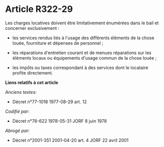 # Article R322-29

Les charges locatives doivent être limitativement énumérées dans le bail et concerner exclusivement :

- les services rendus liés à l'usage des différents éléments de la chose louée, fourniture et dépenses de personnel ;

- les réparations d'entretien courant et de menues réparations sur les éléments locaux ou équipements d'usage commun de la
chose louée ;

- les impôts ou taxes correspondant à des services dont le locataire profite directement.

**Liens relatifs à cet article**

_Anciens textes_:

  - Décret n°77-1018 1977-08-29 art. 12

_Codifié par_:

  - Décret n°78-622 1978-05-31 JORF 8 juin 1978

_Abrogé par_:

  - Décret n°2001-351 2001-04-20 art. 4 JORF 22 avril 2001
